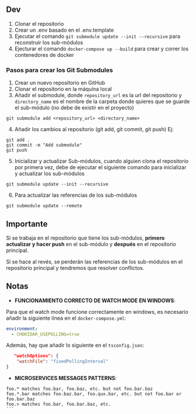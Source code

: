 ## Dev

1. Clonar el repositorio
2. Crear un .env basado en el .env.template
3. Ejecutar el comando `git submodule update --init --recursive` para reconstruir los sub-módulos
4. Ejecturar el comando `docker-compose up --build` para crear y correr los contenedores de docker

### Pasos para crear los Git Submodules

1. Crear un nuevo repositorio en GitHub
2. Clonar el repositorio en la máquina local
3. Añadir el submodule, donde `repository_url` es la url del repositorio y `directory_name` es el nombre de la carpeta donde quieres que se guarde el sub-módulo (no debe de existir en el proyecto)

```
git submodule add <repository_url> <directory_name>
```

4. Añadir los cambios al repositorio (git add, git commit, git push)
   Ej:

```
git add .
git commit -m "Add submodule"
git push
```

5. Inicializar y actualizar Sub-módulos, cuando alguien clona el repositorio por primera vez, debe de ejecutar el siguiente comando para inicializar y actualizar los sub-módulos

```
git submodule update --init --recursive
```

6. Para actualizar las referencias de los sub-módulos

```
git submodule update --remote
```

## Importante

Si se trabaja en el repositorio que tiene los sub-módulos, **primero actualizar y hacer push** en el sub-módulo y **después** en el repositorio principal.

Si se hace al revés, se perderán las referencias de los sub-módulos en el repositorio principal y tendremos que resolver conflictos.

## Notas

- **FUNCIONAMIENTO CORRECTO DE WATCH MODE EN WINDOWS**:

Para que el watch mode funcione correctamente en windows, es necesario añadir la siguiente línea en el `docker-compose.yml`:

```yaml
environment:
  - CHOKIDAR_USEPOLLING=true
```

Además, hay que añadir lo siguiente en el `tsconfig.json`:

```json
   "watchOptions": {
    "watchFile": "fixedPollingInterval"
}
```

- **MICROSERVICES MESSAGES PATTERNS**:

````
foo.* matches foo.bar, foo.baz, etc. but not foo.bar.baz
foo.*.bar matches foo.baz.bar, foo.qux.bar, etc. but not foo.bar or foo.bar.baz
foo.> matches foo.bar, foo.bar.baz, etc.
```
````
